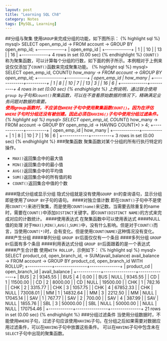 ```yaml
---
layout: post
title: "Learning SQL Ch8"
category: Notes
tags: [MySQL, Learning]
---
```

##分组与聚集
使用`GROUP`来完成分组的功能，如下图所示：
{% highlight sql %}
mysql> SELECT open_emp_id
    -> FROM account
    -> GROUP BY open_emp_id;
+-------------+
| open_emp_id |
+-------------+
|           1 |
|          10 |
|          13 |
|          16 |
+-------------+
4 rows in set (0.00 sec)
{% endhighlight %}
`COUNT()`称为聚集函数，可以计算每个分组的行数，如下面的例子所示。本例相对于上例来说仅仅添加了`COUNT()`函数来完成聚集功能。
{% highlight sql %}
mysql> SELECT open_emp_id, COUNT(*) how_many
    -> FROM account
    -> GROUP BY open_emp_id;
+-------------+----------+
| open_emp_id | how_many |
+-------------+----------+
|           1 |        8 |
|          10 |        7 |
|          13 |        3 |
|          16 |        6 |
+-------------+----------+
4 rows in set (0.00 sec)
{% endhighlight %}
上例说明，通过联合使用`group by`子句和`count()`聚集函数，可以在不查看原始数据的情况下，精确满足业务问题对数据的需要。  
<font color ="red">**使用group函数时，不应该在`WHERE`子句中使用聚集函数`COUNT()`。因为在评估`WHERE`子句时分组还没有被创建。因此必须在`HAVING()`子句中使用分组过滤条件。**</font>
{% highlight sql %}
mysql> SELECT open_emp_id, COUNT(*) how_many
    -> FROM account
    -> GROUP BY open_emp_id
    -> HAVING COUNT(*) > 4;
+-------------+----------+
| open_emp_id | how_many |
+-------------+----------+
|           1 |        8 |
|          10 |        7 |
|          16 |        6 |
+-------------+----------+
3 rows in set (0.00 sec)
{% endhighlight %}
###聚集函数
聚集函数对某个分组的所有行执行特定的操作。

* `MAX()`返回集合中的最大值
* `MIN()`返回集合中的最小值
* `AVG()`返回集合中的平均值
* `SUM()`返回集合中的所有值的和
* `COUNT()`返回集合中值的个数

####隐式分组或显示分组
隐式分组就是没有使用`GOURP BY`的查询语句，显示分组即是使用了`GROUP BY`子句的语句。
####对独立值计数
即在`COUNT()`子句中不是使用`COUNT(*)`来进行聚集，而是使用`COUNT(name)`来记数。当需要去除重复的name时，需要在`COUNT()`中添加`DISTINCT`关键字。即`COUNT(DISTINCT NAME)`的方式来完成对应的计数统计。
####使用表达式
在聚集函数中可以使用表达式
####NULL值的处理
对于`MAX()`,`MIN()`,`AVG()`,`SUM()`中，没有什么影响。但是对于`COUNT()`而言，当使用`COUNT(*)`时，会有变化。但是使用`COUNT(NAME)`这种情况没有变化。
###产生分组
####单列分组
`GROUP BY`后面仅仅有一个条目
####多列分组
`GROUP BY`后面有多个条目
####利用表达式分组
`GROUP BY`后面跟着的是一个表达式
####产生合计数
使用`WITH ROLLUP`，示例如下：
{% highlight sql %}
mysql> SELECT product_cd, open_branch_id,
    -> SUM(avail_balance) avail_balance
    -> FROM account
    -> GROUP BY product_cd, open_branch_id WITH ROLLUP;
+------------+----------------+---------------+
| product_cd | open_branch_id | avail_balance |
+------------+----------------+---------------+
| BUS        |              2 |       9345.55 |
| BUS        |              4 |          0.00 |
| BUS        |           NULL |       9345.55 |
| CD         |              1 |      11500.00 |
| CD         |              2 |       8000.00 |
| CD         |           NULL |      19500.00 |
| CHK        |              1 |        782.16 |
| CHK        |              2 |       3315.77 |
| CHK        |              3 |       1057.75 |
| CHK        |              4 |      67852.33 |
| CHK        |           NULL |      73008.01 |
| MM         |              1 |      14832.64 |
| MM         |              3 |       2212.50 |
| MM         |           NULL |      17045.14 |
| SAV        |              1 |        767.77 |
| SAV        |              2 |        700.00 |
| SAV        |              4 |        387.99 |
| SAV        |           NULL |       1855.76 |
| SBL        |              3 |      50000.00 |
| SBL        |           NULL |      50000.00 |
| NULL       |           NULL |     170754.46 |
+------------+----------------+---------------+
21 rows in set (0.00 sec)
{% endhighlight %}
###分组过滤条件
当使用分组数据时，不能使用`WHERE`子句，过滤子句应该使用`HAVING`子句。在分组之后如果需要对数据应用过滤条件，可以在`HAVING`子句中放置这些条件。
可以在`HAVING`子句中包含未在`SELECT`子句中出现的聚集函数。

